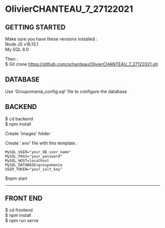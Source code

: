# OlivierCHANTEAU_7_27122021

## GETTING STARTED 

Make sure you have these versions installed :  
Node JS v16.13.1  
My SQL 8.0  

Then :  
$ Git clone https://github.com/ochanteau/OlivierCHANTEAU_7_27122021.git

## DATABASE
Use 'Groupomania_config.sql' file to configure the database  

## BACKEND  
$ cd backend    
$ npm install  

Create 'images' folder

Create '.env' file with this template :  
```
MySQL_USER="your_DB_user_name"  
MySQL_PASS="your_password"
MySQL_HOST=localhost  
MySQL_DATABASE=groupomania  
USER_TOKEN="your_salt_key"  
```
$npm start
  
----
## FRONT END 

$ cd frontend    
$ npm install    
$ npm run serve  

